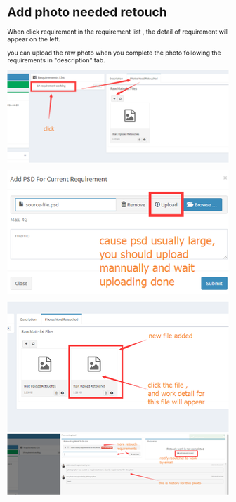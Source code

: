 # Add photo needed retouch

When click requirement in the requirement list , the detail of requirement will appear on the left.

you can upload the raw photo when you complete the photo following the requirements in "description" tab.

![](/assets/add_photo_need_retouch.png)

![](/assets/upload_photo_dialog_photographer.png)

![](/assets/retouhed_list_intro.png)![](/assets/photo_working_detail.png)


